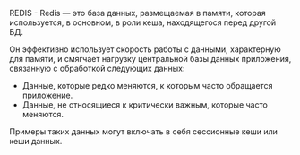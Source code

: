 REDIS - Redis — это база данных, размещаемая в памяти, которая используется, в основном, в роли кеша, находящегося перед другой БД.

Он эффективно использует скорость работы с данными, характерную для памяти, и смягчает нагрузку центральной базы данных приложения, связанную с обработкой следующих данных:

- Данные, которые редко меняются, к которым часто обращается приложение.
- Данные, не относящиеся к критически важным, которые часто меняются.

Примеры таких данных могут включать в себя сессионные кеши или кеши данных.

